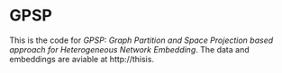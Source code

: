 # GPSP
This is the code for *GPSP: Graph Partition and Space Projection based approach for Heterogeneous Network Embedding*. The data and embeddings are aviable at http://thisis.
